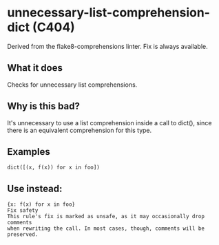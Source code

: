 # unnecessary-list-comprehension-dict (C404)
Derived from the flake8-comprehensions linter.
Fix is always available.
## What it does
Checks for unnecessary list comprehensions.
## Why is this bad?
It's unnecessary to use a list comprehension inside a call to dict(),
since there is an equivalent comprehension for this type.
## Examples
```
dict([(x, f(x)) for x in foo])
```
## Use instead:
```
{x: f(x) for x in foo}
Fix safety
This rule's fix is marked as unsafe, as it may occasionally drop comments
when rewriting the call. In most cases, though, comments will be preserved.
```